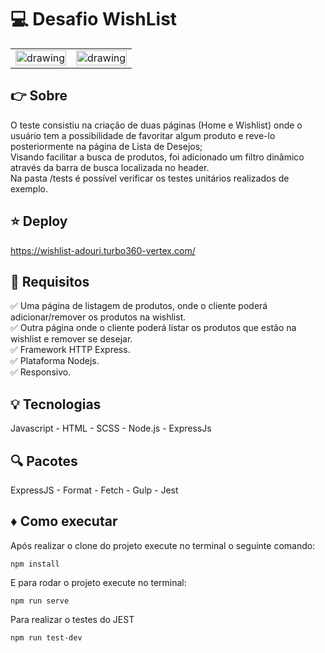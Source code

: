 # :computer: Desafio WishList 

<table>
  <tbody>
    <tr>
      <td><img src="https://i.ibb.co/M585rhh/wishlist2.png" alt="drawing" width="100%"/></td>
      <td><img src="https://i.ibb.co/M585rhh/wishlist2.png" alt="drawing" width="100%"/></td>
    </tr>
  </tbody>
</table>

## :point_right: Sobre
O teste consistiu na criação de duas páginas (Home e Wishlist) onde o usuário tem a possibilidade de favoritar algum produto e reve-lo posteriormente na página de Lista de Desejos;<br/>
Visando facilitar a busca de produtos, foi adicionado um filtro dinâmico através da barra de busca localizada no header.<br/>
Na pasta /tests é possível verificar os testes unitários realizados de exemplo.

## :star: Deploy 
https://wishlist-adouri.turbo360-vertex.com/


## :pushpin: Requisitos

:white_check_mark: Uma página de listagem de produtos, onde o cliente poderá adicionar/remover os produtos na wishlist.<br/>
:white_check_mark: Outra página onde o cliente poderá listar os produtos que estão na wishlist e remover se desejar.<br/>
:white_check_mark: Framework HTTP Express.<br/>
:white_check_mark: Plataforma Nodejs.<br/>
:white_check_mark: Responsivo.<br/>

## :bulb: Tecnologias
Javascript - HTML - SCSS - Node.js - ExpressJs

## :mag: Pacotes
ExpressJS - Format - Fetch - Gulp - Jest

## :diamonds: Como executar
Após realizar o clone do projeto execute no terminal o seguinte comando:
```
npm install
```
E para rodar o projeto execute no terminal:
```
npm run serve
```
Para realizar o testes do JEST
```
npm run test-dev
```
